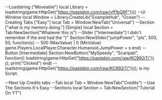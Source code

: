 --Loadstring ("Moveable")
local Library = loadstring(game:HttpGet("https://pastebin.com/raw/vff1bQ9F"))()
--Ui Window
local Window = Library.CreateLib("ExampleHub", "Ocean")
--Creating Tabs ["Easy"]
local Tab = Window:NewTab("Universal")
--Section ["what is my memory doing."] [Simple]
local Section = Tab:NewSection("Whatever this is")
--Slider ["Intermediate"] I didn't remember if the end had the ")"
Section:NewSlider("jumpPower", "pls", 500, 50, function(s) -- 500 (MaxValue) | 0 (MinValue)
    game.Players.LocalPlayer.Character.Humanoid.JumpPower = s
end)
--Button [Intermediate]
Section:NewButton("MySpeedy", "Scaripati", function()
  loadstring(game:HttpGet("https://pastebin.com/raw/KC992jTi"))();
    print("Clicked")
end)
--loadstring(game:HttpGet("https://pastebin.com/raw/KC992jTi"))(); is my Script.

--Next Up Credits tabs
--Tab
local Tab = Window:NewTab("Credits")
--Use The Sections It's Easy
--Sections
local Section = Tab:NewSection("Tutorial On YT")
